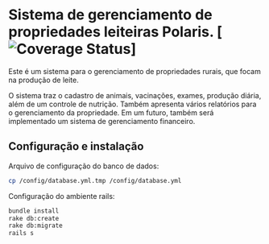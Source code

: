 Sistema de gerenciamento de propriedades leiteiras Polaris. [![Coverage Status](https://coveralls.io/repos/EstagioUnipar2014/polaris_web/badge.png)]
=====

Este é um sistema para o gerenciamento de propriedades rurais, que focam na produção de leite.

O sistema traz o cadastro de animais, vacinações, exames, produção diária, além de um controle de nutrição.
Também apresenta vários relatórios para o gerenciamento da propriedade.
Em um futuro, também será implementado um sistema de gerenciamento financeiro.

Configuração e instalação
-----

Arquivo de configuração do banco de dados:
``` sh
cp /config/database.yml.tmp /config/database.yml
```

Configuração do ambiente rails:
``` sh
bundle install
rake db:create
rake db:migrate
rails s
```
